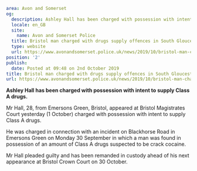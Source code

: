 ```yaml
area: Avon and Somerset
og:
  description: Ashley Hall has been charged with possession with intent to supply Class A drugs.
  locale: en_GB
  site:
    name: Avon and Somerset Police
  title: Bristol man charged with drugs supply offences in South Gloucestershire | Avon and Somerset Police
  type: website
  url: https://www.avonandsomerset.police.uk/news/2019/10/bristol-man-charged-with-drugs-supply-offences-in-south-gloucestershire/
position: '2'
publish:
  date: Posted at 09:48 on 2nd October 2019
title: Bristol man charged with drugs supply offences in South Gloucestershire | Avon and Somerset Police
url: https://www.avonandsomerset.police.uk/news/2019/10/bristol-man-charged-with-drugs-supply-offences-in-south-gloucestershire/
```

**Ashley Hall has been charged with possession with intent to supply Class A drugs.**

Mr Hall, 28, from Emersons Green, Bristol, appeared at Bristol Magistrates Court yesterday (1 October) charged with possession with intent to supply Class A drugs.

He was charged in connection with an incident on Blackhorse Road in Emersons Green on Monday 30 September in which a man was found in possession of an amount of Class A drugs suspected to be crack cocaine.

Mr Hall pleaded guilty and has been remanded in custody ahead of his next appearance at Bristol Crown Court on 30 October.
